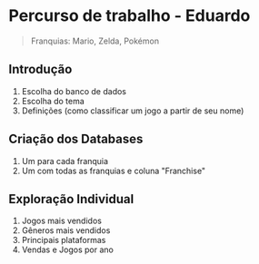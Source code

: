 # Percurso de trabalho - Eduardo

> Franquias: Mario, Zelda, Pokémon

## Introdução

1. Escolha do banco de dados
2. Escolha do tema 
3. Definições (como classificar um jogo a partir de seu nome)

## Criação dos Databases

1. Um para cada franquia
2. Um com todas as franquias e coluna "Franchise"

## Exploração Individual

1. Jogos mais vendidos
2. Gêneros mais vendidos
3. Principais plataformas
4. Vendas e Jogos por ano
